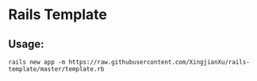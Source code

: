 # Rails Template

## Usage:
`rails new app -m https://raw.githubusercontent.com/XingjianXu/rails-template/master/template.rb`



